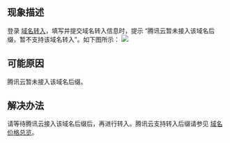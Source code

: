 ## 现象描述
登录 [域名转入](https://console.cloud.tencent.com/domain/trans-in)，填写并提交域名转入信息时，提示 “腾讯云暂未接入该域名后缀，暂不支持该域名转入”。如下图所示：
![](https://main.qcloudimg.com/raw/2b1965d3ff91409d7b81204a9cfbcac6.png)


## 可能原因
腾讯云暂未接入该域名后缀。

## 解决办法
请等待腾讯云接入该域名后缀后，再进行转入。腾讯云支持转入后缀请参见 [域名价格总览](https://buy.cloud.tencent.com/domain?price=1)。


